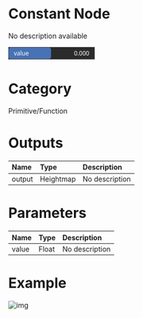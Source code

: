 
Constant Node
=============


No description available



![img](../../images/nodes/Constant_settings.png)


# Category


Primitive/Function
# Outputs

|Name|Type|Description|
| :--- | :--- | :--- |
|output|Heightmap|No description|

# Parameters

|Name|Type|Description|
| :--- | :--- | :--- |
|value|Float|No description|

# Example


![img](../../images/nodes/Constant.png)

